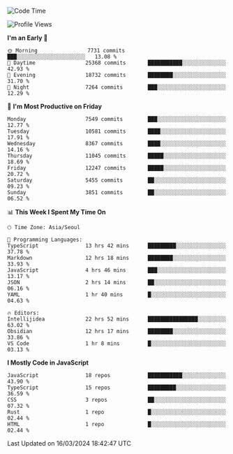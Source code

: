 <!--START_SECTION:waka-->
![Code Time](http://img.shields.io/badge/Code%20Time-5%2C791%20hrs%2039%20mins-blue)

![Profile Views](http://img.shields.io/badge/Profile%20Views-0-blue)

**I'm an Early 🐤** 

```text
🌞 Morning                7731 commits        ███░░░░░░░░░░░░░░░░░░░░░░   13.08 % 
🌆 Daytime                25368 commits       ███████████░░░░░░░░░░░░░░   42.93 % 
🌃 Evening                18732 commits       ████████░░░░░░░░░░░░░░░░░   31.70 % 
🌙 Night                  7264 commits        ███░░░░░░░░░░░░░░░░░░░░░░   12.29 % 
```
📅 **I'm Most Productive on Friday** 

```text
Monday                   7549 commits        ███░░░░░░░░░░░░░░░░░░░░░░   12.77 % 
Tuesday                  10581 commits       ████░░░░░░░░░░░░░░░░░░░░░   17.91 % 
Wednesday                8367 commits        ████░░░░░░░░░░░░░░░░░░░░░   14.16 % 
Thursday                 11045 commits       █████░░░░░░░░░░░░░░░░░░░░   18.69 % 
Friday                   12247 commits       █████░░░░░░░░░░░░░░░░░░░░   20.72 % 
Saturday                 5455 commits        ██░░░░░░░░░░░░░░░░░░░░░░░   09.23 % 
Sunday                   3851 commits        ██░░░░░░░░░░░░░░░░░░░░░░░   06.52 % 
```


📊 **This Week I Spent My Time On** 

```text
🕑︎ Time Zone: Asia/Seoul

💬 Programming Languages: 
TypeScript               13 hrs 42 mins      █████████░░░░░░░░░░░░░░░░   37.78 % 
Markdown                 12 hrs 18 mins      ████████░░░░░░░░░░░░░░░░░   33.93 % 
JavaScript               4 hrs 46 mins       ███░░░░░░░░░░░░░░░░░░░░░░   13.17 % 
JSON                     2 hrs 14 mins       ██░░░░░░░░░░░░░░░░░░░░░░░   06.16 % 
YAML                     1 hr 40 mins        █░░░░░░░░░░░░░░░░░░░░░░░░   04.63 % 

🔥 Editors: 
Intellijidea             22 hrs 52 mins      ████████████████░░░░░░░░░   63.02 % 
Obsidian                 12 hrs 17 mins      ████████░░░░░░░░░░░░░░░░░   33.86 % 
VS Code                  1 hr 8 mins         █░░░░░░░░░░░░░░░░░░░░░░░░   03.13 % 
```

**I Mostly Code in JavaScript** 

```text
JavaScript               18 repos            ███████████░░░░░░░░░░░░░░   43.90 % 
TypeScript               15 repos            █████████░░░░░░░░░░░░░░░░   36.59 % 
CSS                      3 repos             ██░░░░░░░░░░░░░░░░░░░░░░░   07.32 % 
Rust                     1 repo              █░░░░░░░░░░░░░░░░░░░░░░░░   02.44 % 
HTML                     1 repo              █░░░░░░░░░░░░░░░░░░░░░░░░   02.44 % 
```




 Last Updated on 16/03/2024 18:42:47 UTC
<!--END_SECTION:waka-->
